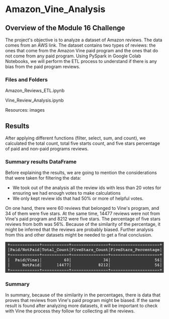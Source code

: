# Amazon_Vine_Analysis
## Overview of the Module 16 Challenge

The project's objective is to analyze a dataset of Amazon reviews. The data comes from an AWS link. The dataset contains two types of reviews: the ones that come from the Amazon Vine paid program and the ones that do not come from any paid program. Using PySpark in Google Colab Notebooks, we will perform the ETL process to understand if there is any bias from the paid program reviews. 

### Files and Folders

Amazon_Reviews_ETL.ipynb

Vine_Review_Analysis.ipynb

Resources: images

## Results

After applying different functions (filter, select, sum, and count), we calculated the total count, total five starts count, and five stars percentage of paid and non-paid programs reviews.

### Summary results DataFrame

Before explaining the results, we are going to mention the considerations that were taken for filtering the data: 

-  We took out of the analysis all the review ids with less than 20 votes for ensuring we had enough votes to make calculations
- We only kept review ids that had 50% or more of helpful votes.

On one hand, there were 60 reviews that belonged to Vine's program, and 34 of them were five stars. At the same time, 14477 reviews were not from Vine's paid program and 8212 were five stars. The percentage of five stars reviews from both was 56%. Because of the similarity of the percentage, it might be inferred that the reviews are probably biased. Further analysis from this and other datasets might be needed to get a final conclusion. 

!['dataframe'](https://github.com/DylanMontemayor/Amazon_Vine_Analysis/blob/main/Resources/dataframe.png)

### Summary

In summary, because of the similarity in the percentages, there is data that proves that reviews from Vine's paid program might be biased. If the same result is found after analyzing more datasets, it will be important to check with Vine the process they follow for collecting all the reviews. 

